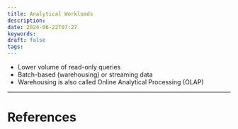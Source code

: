 ```yaml
---
title: Analytical Workloads
description: 
date: 2024-06-22T07:27
keywords: 
draft: false
tags:
---
```

- Lower volume of read-only queries
- Batch-based (warehousing) or streaming data
- Warehousing is also called Online Analytical Processing (OLAP)

---
# References
